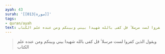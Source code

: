 ```yaml
---
ayah: 43
surah: '[[013|سورة]]'
tags:
- quran/ayah
text: ويقول الذين كفروا لست مرسلا ۚ قل كفى بالله شهيدا بيني وبينكم ومن عنده علم الكتاب
---
```

> ويقول الذين كفروا لست مرسلا ۚ قل كفى بالله شهيدا بيني وبينكم ومن عنده علم الكتاب
